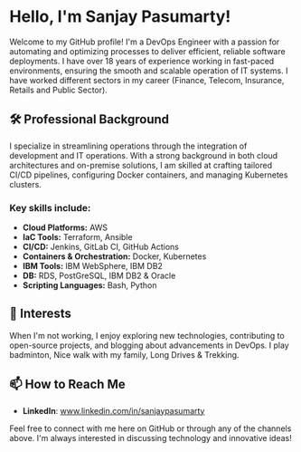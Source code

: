 # Hello, I'm Sanjay Pasumarty!

Welcome to my GitHub profile! I'm a DevOps Engineer with a passion for automating and optimizing processes to deliver efficient, reliable software deployments. 
I have over 18 years of experience working in fast-paced environments, ensuring the smooth and scalable operation of IT systems. I have worked different sectors in my career (Finance, Telecom, Insurance, Retails and Public Sector).

## 🛠 Professional Background

I specialize in streamlining operations through the integration of development and IT operations. With a strong background in both cloud architectures and on-premise solutions, I am skilled at crafting tailored CI/CD pipelines, configuring Docker containers, and managing Kubernetes clusters.

### Key skills include:
- **Cloud Platforms:** AWS
- **IaC Tools:** Terraform, Ansible
- **CI/CD:** Jenkins, GitLab CI, GitHub Actions
- **Containers & Orchestration:** Docker, Kubernetes
- **IBM Tools:** IBM WebSphere, IBM DB2
- **DB:** RDS, PostGreSQL, IBM DB2 & Oracle
- **Scripting Languages:** Bash, Python

## 📘 Interests
When I'm not working, I enjoy exploring new technologies, contributing to open-source projects, and blogging about advancements in DevOps. I play badminton, Nice walk with my family, Long Drives & Trekking.

## 📫 How to Reach Me
- **LinkedIn**: www.linkedin.com/in/sanjaypasumarty

Feel free to connect with me here on GitHub or through any of the channels above. I'm always interested in discussing technology and innovative ideas!
